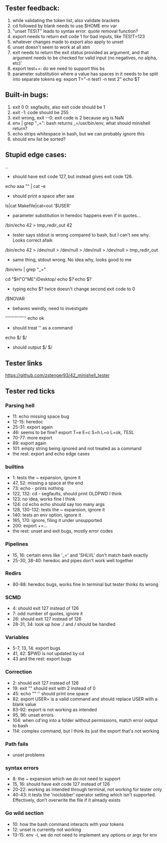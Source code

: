 ## Tester feedback:

1. while validating the token list, also validate brackets
4. cd followed by blank needs to use $HOME env var
5. "unset TES\T" leads to syntax error. quote removal function?
6. export needs to return exit code 1 for bad inputs, like TES!T=123
7. whatever changes made to export also apply to unset
8. unset doesn't seem to work at all atm
9. exit needs to return the exit status provided as argument, and that argument needs to be checked for valid input (no negatives, no alpha, etc)'
10. export test+=: do we need to support this bs
11. parameter substitution where a value has spaces in it needs to be split into separate tokens eg: export T="-n test1 -n test 2" echo $T

## Built-in bugs:
1. exit 0 0: segfaults, also exit code should be 1
2. exit -1: code should be 255
3. exit wrong, exit --0: exit code is 2 because arg is NaN
4. env | grep "_=": bash returns _=/usr/bin/env, what should minishell return?
5. echo strips whitespace in bash, but we can probably ignore this
6. should env list be sorted?

## Stupid edge cases:
..
- should have exit code 127, but instead gives exit code 126.

echo aaa "" | cat -e
- should print a space after aaa

ls|cat Makefile|cat<<asd>out
'$USER'
- parameter substitution in heredoc happens even if in quotes...

/bin/echo 42 > tmp_redir_out 42
- tester says stdout is wrong compared to bash, but I can't see why. Looks correct afaik

/bin/echo 42 > /dev/null > /dev/null > /dev/null > /dev/null > tmp_redir_out
- same thing, stdout wrong. No idea why, looks good to me

/bin/env | grep "_="

cd "$H"O"ME"/Desktop/
echo $?
echo $?
- typing echo $? twice doesn't change second exit code to 0

/$NOVAR
- behaves weirdly, need to investigate

'''''''''''''''' echo ok
- should treat '' as a command

echo $/ $/ 
- should output $/ $/

## Tester links
https://github.com/zstenger93/42_minishell_tester


## Tester red ticks

### Parsing hell
- 11: echo missing space bug
- 12-15: heredoc
- 25-31: export again
- 46: seems to be fine? export T=e E=c S=h L=o L=ok, $T$E$S$L
- 70-77: more export
- 89: export again
- 101: empty string being ignored and not treated as a command
- the rest: export and echo edge cases

### builtins
- 1: tests the ~ expansion, ignore it
- 47, 52: missing a space at the end
- 73: echo - prints nothing
- 122, 132: cd - segfaults, should print OLDPWD I think
- 123: no idea, works fine I think
- 124: cd echo echo should say too many args
- 128, 130-132: tests the ~ expansion, ignore it
- 140: tests an env option, ignore it
- 165, 170: ignore, filing it under unsupported
- 200: export +=...
- the rest: unset and exit bugs, mostly error codes

### Pipelines
- 15, 16: certain envs like '_=' and 'SHLVL' don't match bash exactly
- 25-30, 38-40: heredoc and pipes don't work well together

### Redirs
- 80-88: heredoc bugs, works fine in terminal but tester thinks its wrong

### SCMD
- 4: should exit 127 instead of 126
- 7: odd number of quotes, ignore it
- 26: should exit 127 instead of 126
- 28-31, 34: look up how ./ and / should be handled

### Variables
- 5-7, 13, 14: export bugs
- 41, 42: $PWD is not updated by cd
- 43 and the rest: export bugs

### Correction
- 2: should exit 127 instead of 126
- 19: exit "" should exit with 2 instead of 0
- 45: echo "" '' should print one space
- 82: export USER= is a valid command and should replace USER with a blank value
- 83-92: export is not working as intended
- 95, 96: unset errors
- 104: when cd'ing into a folder without permissions, match error output to bash
- 114: complex command, but I think its just the export that's not working

### Path fails
- unset problems

### syntax errors
- 8: the ~ expansion which we do not need to support
- 15, 16: should have exit code 127 instead of 126
- 20-22: working as intended through terminal, not working for tester only
- 40-43: it tests the 'noclobber' operator setting which isn't supported. Effectively, don't overwrite the file if it already exists

### Go wild section
- 10: how the bash command interacts with your tokens
- 12: unset is currently not working
- 13-15: env -i, we do not need to implement any options or args for env